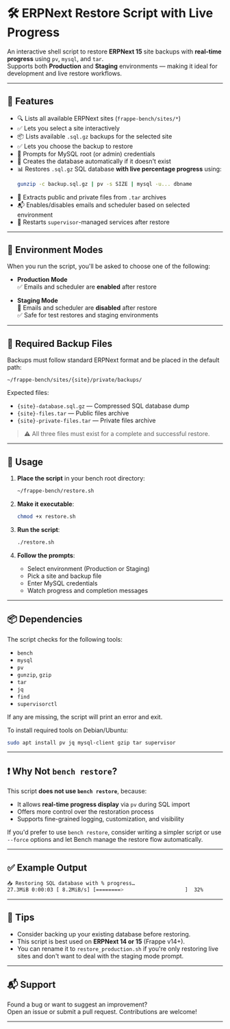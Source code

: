 # 🛠️ ERPNext Restore Script with Live Progress

An interactive shell script to restore **ERPNext 15** site backups with **real-time progress** using `pv`, `mysql`, and `tar`.  
Supports both **Production** and **Staging** environments — making it ideal for development and live restore workflows.

---

## 🎯 Features

- 🔍 Lists all available ERPNext sites (`frappe-bench/sites/*`)
- ✅ Lets you select a site interactively
- 📦 Lists available `.sql.gz` backups for the selected site
- ✅ Lets you choose the backup to restore
- 🔐 Prompts for MySQL root (or admin) credentials
- 🧠 Creates the database automatically if it doesn't exist
- 📊 Restores `.sql.gz` SQL database **with live percentage progress** using:
  ```bash
  gunzip -c backup.sql.gz | pv -s SIZE | mysql -u... dbname
  ```
- 📁 Extracts public and private files from `.tar` archives
- 📬 Enables/disables emails and scheduler based on selected environment
- 🔄 Restarts `supervisor`-managed services after restore

---

## 🧩 Environment Modes

When you run the script, you'll be asked to choose one of the following:

- **Production Mode**  
  ✅ Emails and scheduler are **enabled** after restore

- **Staging Mode**  
  🚫 Emails and scheduler are **disabled** after restore  
  ✅ Safe for test restores and staging environments

---

## 📁 Required Backup Files

Backups must follow standard ERPNext format and be placed in the default path:

```
~/frappe-bench/sites/{site}/private/backups/
```

Expected files:

- `{site}-database.sql.gz` — Compressed SQL database dump
- `{site}-files.tar` — Public files archive
- `{site}-private-files.tar` — Private files archive

> ⚠️ All three files must exist for a complete and successful restore.

---

## 🚀 Usage

1. **Place the script** in your bench root directory:

   ```bash
   ~/frappe-bench/restore.sh
   ```

2. **Make it executable**:

   ```bash
   chmod +x restore.sh
   ```

3. **Run the script**:

   ```bash
   ./restore.sh
   ```

4. **Follow the prompts**:

   - Select environment (Production or Staging)
   - Pick a site and backup file
   - Enter MySQL credentials
   - Watch progress and completion messages

---

## 📦 Dependencies

The script checks for the following tools:

- `bench`
- `mysql`
- `pv`
- `gunzip`, `gzip`
- `tar`
- `jq`
- `find`
- `supervisorctl`

If any are missing, the script will print an error and exit.

To install required tools on Debian/Ubuntu:

```bash
sudo apt install pv jq mysql-client gzip tar supervisor
```

---

## ❗ Why Not `bench restore`?

This script **does not use `bench restore`**, because:

- It allows **real-time progress display** via `pv` during SQL import
- Offers more control over the restoration process
- Supports fine-grained logging, customization, and visibility

If you'd prefer to use `bench restore`, consider writing a simpler script or use `--force` options and let Bench manage the restore flow automatically.

---

## ✅ Example Output

```bash
📥 Restoring SQL database with % progress…
27.3MiB 0:00:03 [ 8.2MiB/s] [========>                    ]  32%
```

---

## 🧠 Tips

- Consider backing up your existing database before restoring.
- This script is best used on **ERPNext 14 or 15** (Frappe v14+).
- You can rename it to `restore_production.sh` if you're only restoring live sites and don't want to deal with the staging mode prompt.

---

## 📬 Support

Found a bug or want to suggest an improvement?  
Open an issue or submit a pull request. Contributions are welcome!

---